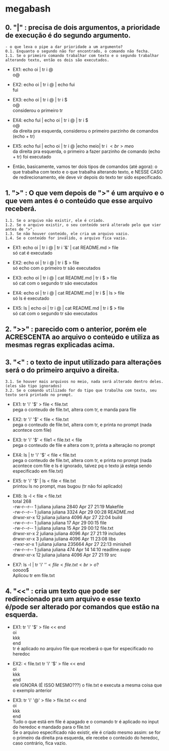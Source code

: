# megabash

## 0. "|" : precisa de dois argumentos, a prioridade de execução é do segundo argumento.
	- o que leva o pipe a dar prioridade a um argumento?
	0.1. Enquanto o segundo não for encontrado, o comando não fecha.
	1.1. Se o primeiro comando trabalhar com texto e o segundo trabalhar alterando texto, então os dois são executados.

- EX1:
echo oi | tr i @<br>
o@

- EX2:
echo oi | tr i @ | echo fui<br>
fui

- EX3:
echo oi | tr i @ | tr i $<br>
o@<br>
considerou o primeiro tr

- EX4:
echo fui | echo oi | tr i @ | tr i $<br>
o@<br>
da direita pra esquerda, considerou o primeiro parzinho de comandos (echo + tr)

- EX5:
echo fui | echo oi | tr i @ |echo meio| tr i $<br>
me$o<br>
da direita pra esquerda, o primeiro a fazer parzinho de comando (echo + tr) foi executado

- Então, basicamente, vamos ter dois tipos de comandos (até agora): o que trabalha com texto e o que trabalha alterando texto, e NESSE CASO de redirecionamento, ele deve vir depois do texto ter sido especificado.

## 1. ">" : O que vem depois de ">" é um arquivo e o que vem antes é o conteúdo que esse arquivo receberá.
	1.1. Se o arquivo não existir, ele é criado.
	1.2. Se o arquivo existir, o seu conteúdo será alterado pelo que vier antes de ">".
	1.3. Se não houver conteúdo, ele cria um arquivo vazio.
	1.4. Se o conteúdo for inválido, o arquivo fica vazio.

- EX1:
echo oi | tr i @ | tr i '&' | cat README.md  > file<br>
só cat é executado

- EX2:
echo oi | tr i @ | tr i $ > file<br>
só echo com o primeiro tr são executados

- EX3:
echo oi | tr i @ | cat README.md | tr i $ > file<br>
só cat com o segundo tr são executados

- EX4:
echo oi | tr i @ | cat README.md | tr i $ | ls > file<br>
só ls é executado

- EX5:
ls | echo oi | tr i @ | cat README.md | tr i $ > file<br>
só cat com o segundo tr são executados


## 2. ">>" : parecido com o anterior, porém ele ACRESCENTA ao arquivo o conteúdo e utiliza as mesmas regras explicadas acima.


## 3. "<" : o texto de input utilizado para alterações será o do primeiro arquivo a direita.
	3.1. Se houver mais arquivos no meio, nada será alterado dentro deles. (eles são tipo ignorados)
	3.2. Se o comando utilizado for do tipo que trabalha com texto, seu texto será printado no prompt.

- EX1:
tr 'i' '$' > file < file.txt<br>
pega o conteudo de file.txt, altera com tr, e manda para file

- EX2:
tr 'i' '$' < file < file.txt<br>
pega o conteudo de file.txt, altera com tr, e printa no prompt (nada acontece com file)

- EX3:
tr 'i' '$' < file1 < file.txt < file<br>
pega o conteudo de file e altera com tr, printa a alteração no prompt

- EX4:
ls | tr 'i' '$' < file < file.txt<br>
pega o conteudo de file.txt, altera com tr, e printa no prompt (nada acontece com file e ls é ignorado, talvez pq o texto já esteja sendo especificado em file.txt)

- EX5:
tr 'i' '$' | ls < file < file.txt<br>
printou ls no prompt, mas bugou (tr não foi aplicado)

- EX6:
ls -l < file < file.txt<br>
total 268<br>
-rw-r--r--  1 juliana juliana   2840 Apr 27 21:19 Makefile <br>
-rw-r--r--  1 juliana juliana   3324 Apr 29 00:28 README.md<br>
drwxr-xr-x 12 juliana juliana   4096 Apr 27 22:04 build<br>
-rw-r--r--  1 juliana juliana     17 Apr 29 00:15 file<br>
-rw-r--r--  1 juliana juliana     15 Apr 29 00:12 file.txt<br>
drwxr-xr-x  2 juliana juliana   4096 Apr 27 21:19 includes<br>
drwxr-xr-x  3 juliana juliana   4096 Apr 11 23:08 libs<br>
-rwxr-xr-x  1 juliana juliana 235664 Apr 27 22:13 minishell<br>
-rw-r--r--  1 juliana juliana    474 Apr 14 14:10 readline.supp<br>
drwxr-xr-x 12 juliana juliana   4096 Apr 27 21:19 src

- EX7:
ls -l | tr 'i' '$' < file < file.txt<br>
o$?<br>
o$o$o$o$o$<br>
Aplicou tr em file.txt

## 4. "<<" : cria um texto que pode ser redirecionado pra um arquivo e esse texto é/pode ser alterado por comandos que estão na esquerda.

- EX1:
tr 'i' '$' > file << end<br>
oi<br>
kkk<br>
end<br>
tr é aplicado no arquivo file que receberá o que for especificado no heredoc

- EX2:
< file.txt tr 'i' '$' > file << end<br>
oi<br>
kkk<br>
end<br>
ele IGNORA (É ISSO MESMO???) o file.txt e executa a mesma coisa que o exemplo anterior

- EX3:
tr 'i' '@' > file > file.txt << end<br>
oi<br>
kkk<br>
end<br>
Tudo o que está em file é apagado e o comando tr é aplicado no input do heredoc e mandado para o file.txt<br>
Se o arquivo especificado não existir, ele é criado mesmo assim: se for o primeiro da direita pra esquerda, ele recebe o conteúdo do heredoc, caso contrário, fica vazio.<br>
